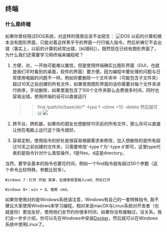 ## 终端

### 什么是终端
如果你曾经用过DOS系统，对这样的情景应该不会陌生：
![DOS](https://en.wikipedia.org/wiki/DOS)
以前的计算机根本没有图形界面，只能对着这样黑乎乎的界面一行行输入指令，然后祈祷它不会出错（事实上，以前的计算机经常出错，[纠错码]）。既然现在已经有图形界面了，为什么我们还需要学习用终端来编程呢？

1. 方便，对，一开始可能难以置信，但是使用终端确实比图形界面（GUI，也就是我们平时看到的桌面，软件的界面）要方便。因为编程中要处理的问题与日常使用电脑的问题不一样。例如你要删除一个文件夹中（可能包含子文件夹）超过10天之前创建的所有文件，如果使用图形界面的话你需要对每个文件夹进行排序，手动删除，如果里面包含了100个文件夹那么会费很多时间，同时也容易出错。使用终端的话可以直接运行

    >>find /path/to/base/dir/* -type f -ctime +10 -delete
然后就可以
![](programing)

2. 跨平台，跨机器，如果你的朋友也想删除10天前的所有文件，那么你可以直接让他在电脑上运行这个指令就好。

3. 容易定制，使用指令的好处是很容易根据需求来修改，加入想删除的是所有超过10天之前创建的文件夹，只需要修改'-type f'为'-type d'即可，这里type代表的是指令针对什么类型操作，f是files，d这是directory。

当然，要学会基本的指令也要花时间，例如一个find指令就有超过50个参数（这个命令比较特殊，参数比较多）。

    Windows 7：打开 开始 菜单，在搜索框里输入cmd，然后打开

    Windows 8+：win + Q，搜索 cmd。

如果你使用对的是Windows系统请注意，Windows有自己的一套特殊指令, 我不建议大家使用Windows来学习编程，相对来说macOX与Linux系统对开发者（也就是你）更加友好，使用他们会节约你很多时间，如果你没有接触过，没关系。我们会一步步介绍，你可以先在Windows中安装[Docker](#../Docker基础/Windows系统安装Docker教程.md)，然后就可以在Windows系统中使用Linux了。
